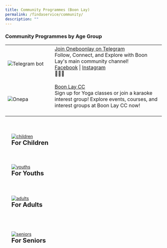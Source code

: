 ```yaml
---
title: Community Programmes (Boon Lay)
permalink: /findaservice/community/
description: ""
---
```

### Community Programmes by Age Group
 <table style="width:100%">
  <tbody><tr>
    <td style="width:30%">
      <img src="https://scontent.fsin4-1.fna.fbcdn.net/v/t39.30808-6/217673923_10159331096063560_2877714396179796440_n.jpg?stp=dst-jpg_p526x296&amp;_nc_cat=100&amp;ccb=1-7&amp;_nc_sid=8bfeb9&amp;_nc_ohc=iAfPiMTBGloAX9JTXRG&amp;_nc_ht=scontent.fsin4-1.fna&amp;oh=00_AfAt30Bo7K4pqgSvqgydP4aQRwO_k14uog12sF-YvoRrEA&amp;oe=64D9E780" alt="Telegram bot">
    </td>	
    <td style="width:70%">
      	<a href="https://t.me/oneboonlay" target="_blank">Join  Oneboonlay on Telegram</a>
   <br>
	Follow, Connect, and Explore with Boon Lay's main community channel!<br> 
	<a href="https://www.facebook.com/OneBoonLay/" target="_blank">Facebook</a> | 	<a href="https://www.instagram.com/oneboonlay/?hl=en" target="_blank">Instagram</a><br>🌟🏢📲<p></p>

       
  </td></tr>
		
<tr>
    <td style="width:30%">
      <img src="https://www.pa.gov.sg/images/Our%20Network/Community%20Club/onepalogo.jpg" alt="Onepa">
    </td>	
    <td style="width:70%">
      	<a href="https://www.onepa.gov.sg/cc/boon-lay-cc" target="_blank">Boon Lay CC</a>
   <br>
	Sign up for Yoga classes or join a karaoke interest group! Explore events, courses, and interest groups at Boon Lay CC now! <br>
	<br></td>
</tr>
		
</tbody></table>
<p>

</p><div style="padding: 20px 0px 0px 0px;" class="row">
	<div style="padding: 20px 20px 20px 20px;" class="col">
<a href="/for-children/community"><img alt="children" src="https://img.freepik.com/premium-vector/little-kid-hand-shake-with-friend_97632-6543.jpg?w=740"></a><br>
		<span style="font-size:20px; font-weight: 700;"><b>For Children</b></span>
<br></div>&nbsp; &nbsp; &nbsp; &nbsp;

<div style="padding: 20px 20px 20px 20px;" class="col">
<a href="/for-youths/community/"><img alt="youths" src="https://img.freepik.com/free-vector/cartoon-back-college-concept-with-cheerful-students-set_33099-361.jpg?w=740&amp;t=st=1691076844~exp=1691077444~hmac=1ede406d48338e27ecce35e806f133c213b790f88ffbd37570428f0545196a68"></a><br>
	<span style="font-size:20px; font-weight: 700;"><b>For Youths</b></span>
<br>
	</div></div>
<div style="padding: 20px 0px 0px 0px;" class="row">
	<div style="padding: 20px 20px 20px 20px;" class="col">
<a href="/for-adults/community/"><img alt="adults" src="https://img.freepik.com/premium-vector/happy-young-man-woman-standing-together_532867-542.jpg?w=740"></a><br>
		<span style="font-size:20px; font-weight: 700;"><b>For Adults</b></span><br>
<br></div>&nbsp; &nbsp; &nbsp; &nbsp;

<div style="padding: 20px 20px 20px 20px;" class="col">
<a href="/for-seniors/community/"><img alt="seniors" src="https://img.freepik.com/free-vector/active-elderly-people-concept_23-2148626942.jpg?w=740&amp;t=st=1691076928~exp=1691077528~hmac=6386282509903c7ddb4b4c6c886accc85f13a3e39838cebe1818c510d8d1236d"></a><br>
	<span style="font-size:20px; font-weight: 700;"><b>For Seniors</b></span><br>
<br></div></div>